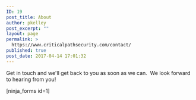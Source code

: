 ```yaml
---
ID: 19
post_title: About
author: pkelley
post_excerpt: ""
layout: page
permalink: >
  https://www.criticalpathsecurity.com/contact/
published: true
post_date: 2017-04-14 17:01:32
---
```

Get in touch and we'll get back to you as soon as we can.  We look forward to hearing from you!

[ninja_forms id=1]